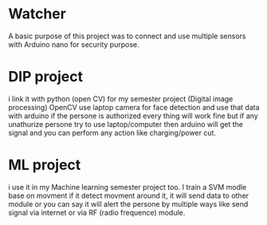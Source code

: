 # Watcher
A basic purpose of this project was to connect and use multiple sensors with Arduino nano for security purpose.
# DIP project 
i link it with python (open CV) for my semester project (Digital image processing) OpenCV use laptop camera for face detection and use that data with arduino if the persone is authorized every thing will work fine but if any unathurize persone try to use laptop/computer then arduino will get the signal and you can perform any action like charging/power cut.
# ML project 
i use it in my Machine learning semester project too. I train a SVM modle base on movment if it detect movment around it, it will send data to other module or you can say it will alert the persone by multiple ways like send signal via internet or via RF (radio frequence) module.

